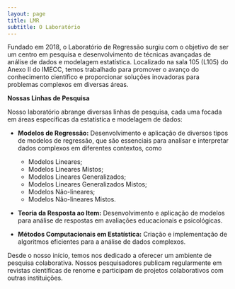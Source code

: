 ```yaml
---
layout: page
title: LMR
subtitle: O Laboratório
---
```


Fundado em 2018, o Laboratório de Regressão surgiu com o objetivo de ser um centro em pesquisa e desenvolvimento de técnicas avançadas de análise de dados e modelagem estatística. Localizado na sala 105 (L105) do Anexo II do IMECC, temos trabalhado para promover o avanço do conhecimento científico e proporcionar soluções inovadoras para problemas complexos em diversas áreas.

**Nossas Linhas de Pesquisa**

Nosso laboratório abrange diversas linhas de pesquisa, cada uma focada em áreas específicas da estatística e modelagem de dados:

- **Modelos de Regressão:** Desenvolvimento e aplicação de diversos tipos de modelos de regressão, que são essenciais para analisar e interpretar dados complexos em diferentes contextos, como

  - Modelos Lineares;
  - Modelos Lineares Mistos;
  - Modelos Lineares Generalizados;
  - Modelos Lineares Generalizados Mistos;
  - Modelos Não-lineares;
  - Modelos Não-lineares Mistos.

- **Teoria da Resposta ao Item:** Desenvolvimento e aplicação de modelos para análise de respostas em avaliações educacionais e psicológicas.

- **Métodos Computacionais em Estatística:** Criação e implementação de algoritmos eficientes para a análise de dados complexos.

Desde o nosso início, temos nos dedicado a oferecer um ambiente de pesquisa colaborativa. Nossos pesquisadores publicam regularmente em revistas científicas de renome e participam de projetos colaborativos com outras instituições.
